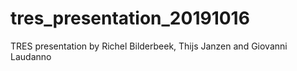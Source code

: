 # tres_presentation_20191016
TRES presentation by Richel Bilderbeek, Thijs Janzen and Giovanni Laudanno
